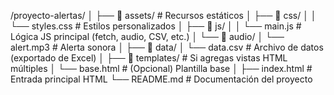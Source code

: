  /proyecto-alertas/
│
├── 📁 assets/                # Recursos estáticos
│   ├── 📁 css/
│   │   └── styles.css       # Estilos personalizados
│   ├── 📁 js/
│   │   └── main.js          # Lógica JS principal (fetch, audio, CSV, etc.)
│   └── 📁 audio/
│       └── alert.mp3        # Alerta sonora
│
├── 📁 data/
│   └── data.csv             # Archivo de datos (exportado de Excel)
│
├── 📁 templates/            # Si agregas vistas HTML múltiples
│   └── base.html            # (Opcional) Plantilla base
│
├── index.html               # Entrada principal HTML
└── README.md                # Documentación del proyecto
